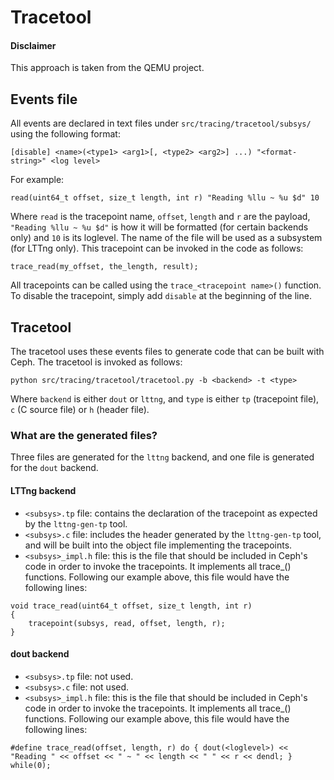 # Tracetool

#### Disclaimer
This approach is taken from the QEMU project.

## Events file

All events are declared in text files under ``src/tracing/tracetool/subsys/`` using the following format:

```
[disable] <name>(<type1> <arg1>[, <type2> <arg2>] ...) "<format-string>" <log level>
```
For example:
```
read(uint64_t offset, size_t length, int r) "Reading %llu ~ %u $d" 10
```
Where ``read`` is the tracepoint name, ``offset``, ``length`` and ``r`` are the payload, ``"Reading %llu ~ %u $d"`` is how it will be formatted (for certain backends only) and ``10`` is its loglevel. The name of the file will be used as a subsystem (for LTTng only). This tracepoint can be invoked in the code as follows:
```
trace_read(my_offset, the_length, result);
```
All tracepoints can be called using the ``trace_<tracepoint name>()`` function.
To disable the tracepoint, simply add ``disable`` at the beginning of the line.

## Tracetool

The tracetool uses these events files to generate code that can be built with Ceph. The tracetool is invoked as follows:
```
python src/tracing/tracetool/tracetool.py -b <backend> -t <type>
```
Where ``backend`` is either ``dout`` or ``lttng``, and ``type`` is either ``tp`` (tracepoint file), ``c`` (C source file) or ``h`` (header file).

### What are the generated files?
Three files are generated for the ``lttng`` backend, and one file is generated for the ``dout`` backend.

#### LTTng backend
- ``<subsys>.tp`` file: contains the declaration of the tracepoint as expected by the ``lttng-gen-tp`` tool.
- ``<subsys>.c`` file: includes the header generated by the ``lttng-gen-tp`` tool, and will be built into the object file implementing the tracepoints.
- ``<subsys>_impl.h`` file: this is the file that should be included in Ceph's code in order to invoke the tracepoints. It implements all trace_<tracepoint>() functions. Following our example above, this file would have the following lines:
```
void trace_read(uint64_t offset, size_t length, int r)
{
    tracepoint(subsys, read, offset, length, r);
}
```

#### dout backend
- ``<subsys>.tp`` file: not used.
- ``<subsys>.c`` file: not used.
- ``<subsys>_impl.h`` file: this is the file that should be included in Ceph's code in order to invoke the tracepoints. It implements all trace_<tracepoint>() functions. Following our example above, this file would have the following lines:
```
#define trace_read(offset, length, r) do { dout(<loglevel>) << "Reading " << offset << " ~ " << length << " " << r << dendl; } while(0);
```

